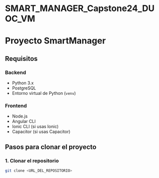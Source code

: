 # SMART_MANAGER_Capstone24_DUOC_VM

# Proyecto SmartManager

## Requisitos

### Backend
- Python 3.x
- PostgreSQL
- Entorno virtual de Python (`venv`)

### Frontend
- Node.js
- Angular CLI
- Ionic CLI (si usas Ionic)
- Capacitor (si usas Capacitor)

## Pasos para clonar el proyecto

### 1. Clonar el repositorio
```bash
git clone <URL_DEL_REPOSITORIO>
